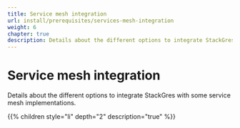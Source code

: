 ```yaml
---
title: Service mesh integration
url: install/prerequisites/services-mesh-integration
weight: 6
chapter: true
description: Details about the different options to integrate StackGres with some service mesh implementations.
---
```


# Service mesh integration

Details about the different options to integrate StackGres with some service mesh implementations.

{{% children style="li" depth="2" description="true" %}}